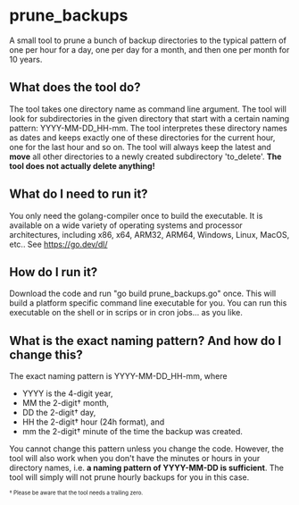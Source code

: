 # prune_backups
A small tool to prune a bunch of backup directories to the typical pattern of one per hour for a day, one per day for a month, and then one per month for 10 years.

## What does the tool do?
The tool takes one directory name as command line argument. The tool will look for subdirectories in the given directory that start with a certain naming pattern: YYYY-MM-DD_HH-mm. The tool interpretes these directory names as dates and keeps exactly one of these directories for the current hour, one for the last hour and so on. The tool will always keep the latest and **move** all other directories to a newly created subdirectory 'to_delete'. **The tool does not actually delete anything!**

## What do I need to run it?
You only need the golang-compiler once to build the executable. It is available on a wide variety of operating systems and processor architectures, including x86, x64, ARM32, ARM64, Windows, Linux, MacOS, etc.. See https://go.dev/dl/

## How do I run it?
Download the code and run "go build prune_backups.go" once. This will build a platform specific command line executable for you. You can run this executable on the shell or in scrips or in cron jobs... as you like.

## What is the exact naming pattern? And how do I change this?
The exact naming pattern is YYYY-MM-DD_HH-mm, where
* YYYY is the 4-digit year,
* MM the 2-digit&dagger; month,
* DD the 2-digit&dagger; day,
* HH the 2-digit&dagger; hour (24h format), and
* mm the 2-digit&dagger; minute of the time the backup was created.

You cannot change this pattern unless you change the code. However, the tool will also work when you don't have the minutes or hours in your directory names, i.e. **a naming pattern of YYYY-MM-DD is sufficient**. The tool will simply will not prune hourly backups for you in this case.

<sup><sub>&dagger; Please be aware that the tool needs a trailing zero.</sub></sup>
